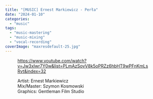```yaml
---
title: "[MUSIC] Ernest Markiewicz - Perła"
date: "2024-01-10"
categories: 
  - "music"
tags: 
  - "music-mastering"
  - "music-mixing"
  - "vocal-recording"
coverImage: "maxresdefault-25.jpg"
---
```


<figure>

https://www.youtube.com/watch?v=Jw3xIwr7Y0w&list=PLmAzSovV8k5oPRZz6hbHT9wPFnKmLsRvt&index=32

<figcaption>

Artist: Ernest Markiewicz  
Mix/Master: Szymon Kosmowski  
Graphics: Gentleman Film Studio

</figcaption>



</figure>
